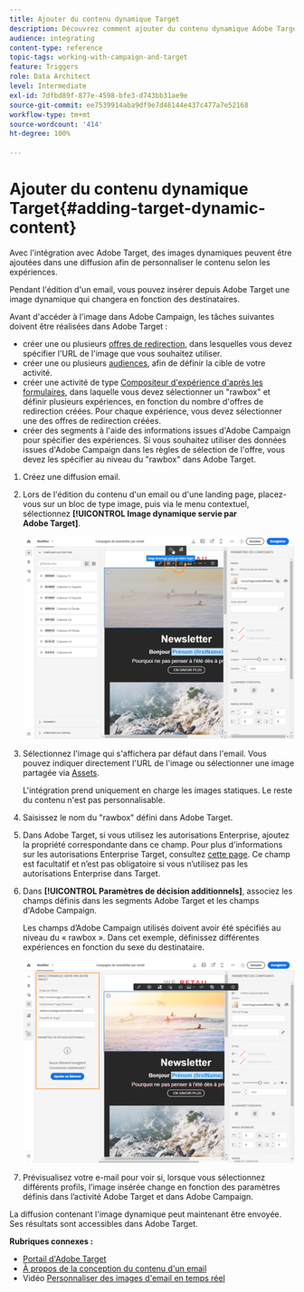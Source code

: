 ```yaml
---
title: Ajouter du contenu dynamique Target
description: Découvrez comment ajouter du contenu dynamique Adobe Target dans une de vos diffusions Adobe Campaign.
audience: integrating
content-type: reference
topic-tags: working-with-campaign-and-target
feature: Triggers
role: Data Architect
level: Intermediate
exl-id: 7dfbd89f-877e-4598-bfe3-d743bb31ae9e
source-git-commit: ee7539914aba9df9e7d46144e437c477a7e52168
workflow-type: tm+mt
source-wordcount: '414'
ht-degree: 100%

---
```


# Ajouter du contenu dynamique Target{#adding-target-dynamic-content}

Avec l&#39;intégration avec Adobe Target, des images dynamiques peuvent être ajoutées dans une diffusion afin de personnaliser le contenu selon les expériences.

Pendant l&#39;édition d&#39;un email, vous pouvez insérer depuis Adobe Target une image dynamique qui changera en fonction des destinataires.

Avant d&#39;accéder à l&#39;image dans Adobe Campaign, les tâches suivantes doivent être réalisées dans Adobe Target :

* créer une ou plusieurs [offres de redirection](https://experienceleague.adobe.com/docs/target/using/experiences/offers/offer-redirect.html?lang=fr), dans lesquelles vous devez spécifier l&#39;URL de l&#39;image que vous souhaitez utiliser.
* créer une ou plusieurs [audiences](https://experienceleague.adobe.com/docs/target/using/audiences/create-audiences/audiences.html?lang=fr), afin de définir la cible de votre activité.
* créer une activité de type [Compositeur d&#39;expérience d&#39;après les formulaires](https://experienceleague.adobe.com/docs/target/using/experiences/form-experience-composer.html?lang=fr), dans laquelle vous devez sélectionner un &quot;rawbox&quot; et définir plusieurs expériences, en fonction du nombre d&#39;offres de redirection créées. Pour chaque expérience, vous devez sélectionner une des offres de redirection créées.
* créer des segments à l&#39;aide des informations issues d&#39;Adobe Campaign pour spécifier des expériences. Si vous souhaitez utiliser des données issues d&#39;Adobe Campaign dans les règles de sélection de l&#39;offre, vous devez les spécifier au niveau du &quot;rawbox&quot; dans Adobe Target.

1. Créez une diffusion email.
1. Lors de l&#39;édition du contenu d&#39;un email ou d&#39;une landing page, placez-vous sur un bloc de type image, puis via le menu contextuel, sélectionnez **[!UICONTROL Image dynamique servie par Adobe Target]**.

   ![](assets/tar_insert_dynamic_image.png)

1. Sélectionnez l&#39;image qui s&#39;affichera par défaut dans l&#39;email. Vous pouvez indiquer directement l&#39;URL de l&#39;image ou sélectionner une image partagée via [Assets](../../integrating/using/working-with-campaign-and-assets-core-service.md).

   L&#39;intégration prend uniquement en charge les images statiques. Le reste du contenu n&#39;est pas personnalisable.

1. Saisissez le nom du &quot;rawbox&quot; défini dans Adobe Target.
1. Dans Adobe Target, si vous utilisez les autorisations Enterprise, ajoutez la propriété correspondante dans ce champ. Pour plus d&#39;informations sur les autorisations Enterprise Target, consultez [cette page](https://experienceleague.adobe.com/docs/target/using/administer/manage-users/enterprise/properties-overview.html?lang=fr). Ce champ est facultatif et n’est pas obligatoire si vous n’utilisez pas les autorisations Enterprise dans Target.
1. Dans **[!UICONTROL Paramètres de décision additionnels]**, associez les champs définis dans les segments Adobe Target et les champs d&#39;Adobe Campaign.

   Les champs d’Adobe Campaign utilisés doivent avoir été spécifiés au niveau du « rawbox ». Dans cet exemple, définissez différentes expériences en fonction du sexe du destinataire.

   ![](assets/tar_additional_decisionning_parameters.png)

1. Prévisualisez votre e-mail pour voir si, lorsque vous sélectionnez différents profils, l’image insérée change en fonction des paramètres définis dans l’activité Adobe Target et dans Adobe Campaign.

La diffusion contenant l&#39;image dynamique peut maintenant être envoyée. Ses résultats sont accessibles dans Adobe Target.

**Rubriques connexes :**

* [Portail d&#39;Adobe Target](https://experienceleague.adobe.com/docs/target/using/integrate/campaign-and-target.html?lang=fr)
* [À propos de la conception du contenu d&#39;un email](../../designing/using/designing-content-in-adobe-campaign.md)
* Vidéo [Personnaliser des images d&#39;email en temps réel](https://helpx.adobe.com/fr/marketing-cloud/how-to/email-marketing.html)
